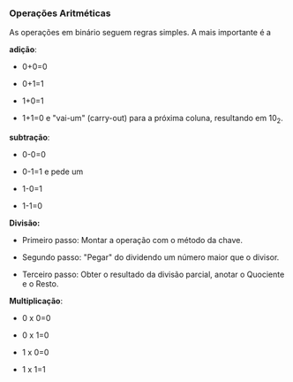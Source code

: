 ### Operações Aritméticas
As operações em binário seguem regras simples. A mais importante é a

**adição**:

- 0+0=0
    
- 0+1=1
    
- 1+0=1
    
- 1+1=0 e "vai-um" (carry-out) para a próxima coluna, resultando em $10_{2}$.

**subtração**:

- 0-0=0
    
- 0-1=1 e pede um 
    
- 1-0=1
    
- 1-1=0

**Divisão:**
- Primeiro passo: Montar a operação com o método da chave.
	
- Segundo passo: "Pegar" do dividendo um número maior que o divisor.
	
- Terceiro passo: Obter o resultado da divisão parcial, anotar o Quociente e o Resto.

**Multiplicação**:

- 0 x 0=0
    
- 0 x 1=0 
    
- 1 x 0=0
    
- 1 x 1=1





 